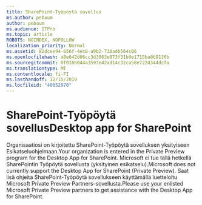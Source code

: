 ```yaml
---
title: SharePoint-Työpöytä sovellus
ms.author: pebaum
author: pebaum
ms.audience: ITPro
ms.topic: article
ROBOTS: NOINDEX, NOFOLLOW
localization_priority: Normal
ms.assetid: 82dcee94-656f-4ec8-a9b2-730adb564c06
ms.openlocfilehash: a8e642d06cc3d3863e873f31b0e1715ba0b9136b
ms.sourcegitcommit: 0f0186044a3597e42ad14c32ca58e7224344dcfa
ms.translationtype: MT
ms.contentlocale: fi-FI
ms.lasthandoff: 12/15/2019
ms.locfileid: "40052970"
---
```

# <a name="desktop-app-for-sharepoint"></a><span data-ttu-id="48a4c-102">SharePoint-Työpöytä sovellus</span><span class="sxs-lookup"><span data-stu-id="48a4c-102">Desktop app for SharePoint</span></span>

<span data-ttu-id="48a4c-103">Organisaatiosi on kirjoitettu SharePoint-Työpöytä sovelluksen yksityiseen Esikatseluohjelmaan.</span><span class="sxs-lookup"><span data-stu-id="48a4c-103">Your organization is entered in the Private Preview program for the Desktop App for SharePoint.</span></span> <span data-ttu-id="48a4c-104">Microsoft ei tue tällä hetkellä SharePointin Työpöytä sovellusta (yksityinen esikatselu).</span><span class="sxs-lookup"><span data-stu-id="48a4c-104">Microsoft does not currently support the Desktop App for SharePoint (Private Preview).</span></span> <span data-ttu-id="48a4c-105">Saat lisä ohjeita SharePoint-Työpöytä sovellukseen käyttämällä luetteloitu Microsoft Private Preview Partners-sovellusta.</span><span class="sxs-lookup"><span data-stu-id="48a4c-105">Please use your enlisted Microsoft Private Preview partners to get assistance with the Desktop App for SharePoint.</span></span>
